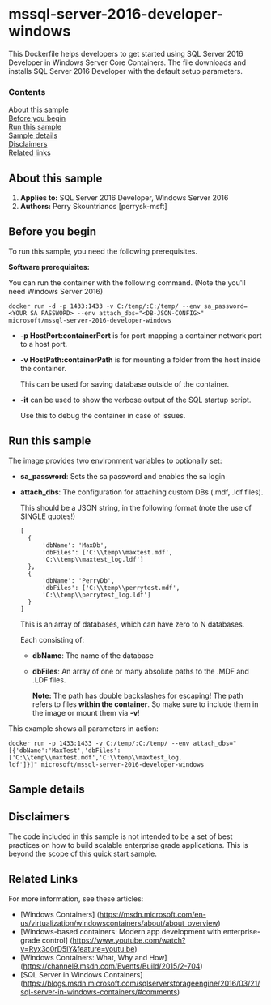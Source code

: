 # mssql-server-2016-developer-windows
This Dockerfile helps developers to get started using SQL Server 2016 Developer in Windows Server Core Containers. The file downloads and installs SQL Server 2016 Developer with the default setup parameters.

### Contents

[About this sample](#about-this-sample)<br/>
[Before you begin](#before-you-begin)<br/>
[Run this sample](#run-this-sample)<br/>
[Sample details](#sample-details)<br/>
[Disclaimers](#disclaimers)<br/>
[Related links](#related-links)<br/>

<a name=about-this-sample></a>

## About this sample

1. **Applies to:** SQL Server 2016 Developer, Windows Server 2016
5. **Authors:** Perry Skountrianos [perrysk-msft]

<a name=before-you-begin></a>

## Before you begin

To run this sample, you need the following prerequisites.

**Software prerequisites:**

You can run the container with the following command. 
(Note the you'll need Windows Server 2016)

```` 
docker run -d -p 1433:1433 -v C:/temp/:C:/temp/ --env sa_password=<YOUR SA PASSWORD> --env attach_dbs="<DB-JSON-CONFIG>" microsoft/mssql-server-2016-developer-windows
```` 

- **-p HostPort:containerPort** is for port-mapping a container network port to a host port.
- **-v HostPath:containerPath** is for mounting a folder from the host inside the container. 

  This can be used for saving database outside of the container.

- **-it** can be used to show the verbose output of the SQL startup script.

  Use this to debug the container in case of issues.

<a name=run-this-sample></a>

## Run this sample

The image provides two environment variables to optionally set: </br>
- **sa_password**: Sets the sa password and enables the sa login
- **attach_dbs**: The configuration for attaching custom DBs (.mdf, .ldf files).

  This should be a JSON string, in the following format (note the use of SINGLE quotes!)
  ``` 
  [
	{
		'dbName': 'MaxDb',
		'dbFiles': ['C:\\temp\\maxtest.mdf',
		'C:\\temp\\maxtest_log.ldf']
	},
	{
		'dbName': 'PerryDb',
		'dbFiles': ['C:\\temp\\perrytest.mdf',
		'C:\\temp\\perrytest_log.ldf']
	}
  ]
  ``` 

  This is an array of databases, which can have zero to N databases.
  
  Each consisting of:
  - **dbName**: The name of the database
  - **dbFiles**: An array of one or many absolute paths to the .MDF and .LDF files.
	
	**Note:**
	The path has double backslashes for escaping!
	The path refers to files **within the container**. So make sure to include them in the image or mount them via **-v**!
		

This example shows all parameters in action:	
```
docker run -p 1433:1433 -v C:/temp/:C:/temp/ --env attach_dbs="[{'dbName':'MaxTest','dbFiles':['C:\\temp\\maxtest.mdf','C:\\temp\\maxtest_log.
ldf']}]" microsoft/mssql-server-2016-developer-windows
```
	
<a name=sample-details></a>

## Sample details

<a name=disclaimers></a>

## Disclaimers
The code included in this sample is not intended to be a set of best practices on how to build scalable enterprise grade applications. This is beyond the scope of this quick start sample.

<a name=related-links></a>

## Related Links
<!-- Links to more articles. Remember to delete "en-us" from the link path. -->

For more information, see these articles:
- [Windows Containers] (https://msdn.microsoft.com/en-us/virtualization/windowscontainers/about/about_overview)
- [Windows-based containers: Modern app development with enterprise-grade control] (https://www.youtube.com/watch?v=Ryx3o0rD5lY&feature=youtu.be)
- [Windows Containers: What, Why and How] (https://channel9.msdn.com/Events/Build/2015/2-704)
- [SQL Server in Windows Containers] (https://blogs.msdn.microsoft.com/sqlserverstorageengine/2016/03/21/sql-server-in-windows-containers/#comments)
